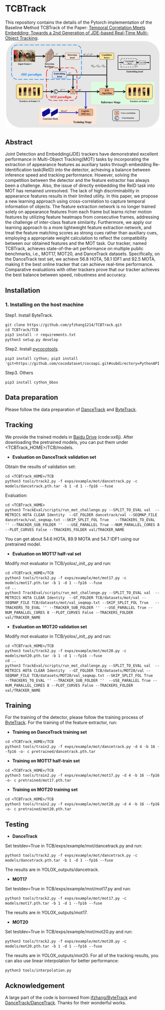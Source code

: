 # TCBTrack

This repository contains the details of the Pytorch implementation of the Baseline Method TCBTrack of the Paper: [Temporal Correlation Meets Embedding: Towards a 2nd Generation of JDE-based Real-Time Multi-Object Tracking](https://arxiv.org/abs/2407.14086).
![](assets/model.png)

## Abstract

Joint Detection and Embedding(JDE) trackers have demonstrated excellent performance in Multi-Object Tracking(MOT) tasks by incorporating the extraction of appearance features as auxiliary tasks through embedding Re-Identification task(ReID) into the detector, achieving a balance between inference speed and tracking performance. However, solving the competition between the detector and the feature extractor has always been a challenge. Also, the issue of directly embedding the ReID task into MOT has remained unresolved. The lack of high discriminability in appearance features results in their limited utility. In this paper, we propose a new learning approach using cross-correlation to capture temporal information of objects. The feature extraction network is no longer trained solely on appearance features from each frame but learns richer motion features by utilizing feature heatmaps from consecutive frames, addressing the challenge of inter-class feature similarity. Furthermore, we apply our learning approach to a more lightweight feature extraction network, and treat the feature matching scores as strong cues rather than auxiliary cues, employing a appropriate weight calculation to reflect the compatibility between our obtained features and the MOT task. Our tracker, named TCBTrack, achieves state-of-the-art performance on multiple public benchmarks, i.e., MOT17, MOT20, and DanceTrack datasets. Specifically, on the DanceTrack test set, we achieve 56.8 HOTA, 58.1 IDF1 and 92.5 MOTA, making it the best online tracker that can achieve real-time performance. Comparative evaluations with other trackers prove that our tracker achieves the best balance between speed, robustness and accuracy.


## Installation
### 1. Installing on the host machine
Step1. Install ByteTrack.
```shell
git clone https://github.com/yfzhang1214/TCBTrack.git
cd TCBTrack/TCB
pip3 install -r requirements.txt
python3 setup.py develop
```

Step2. Install [pycocotools](https://github.com/cocodataset/cocoapi).

```shell
pip3 install cython; pip3 install 'git+https://github.com/cocodataset/cocoapi.git#subdirectory=PythonAPI'
```

Step3. Others
```shell
pip3 install cython_bbox
```

## Data preparation
Please follow the data preparation of [DanceTrack](https://github.com/DanceTrack/DanceTrack) and [ByteTrack](https://github.com/ifzhang/ByteTrack).

## Tracking
We provide the trained models in [Baidu Drive](https://pan.baidu.com/s/1oOc9-GGXzYBVBcrLaFjFoQ) (code:xx6j). After downloading the pretrained models, you can put them under <TCBTrack_HOME>/TCB/models.

* **Evaluation on DanceTrack validation set**

Obtain the results of validation set:
```shell
cd <TCBTrack_HOME>/TCB
python3 tools/track2.py -f exps/example/mot/dancetrack.py -c models/dancetrack.pth.tar -b 1 -d 1 --fp16 --fuse
```

Evaluation:


```shell
cd <TCBTrack_HOME>
python3 TrackEval/scripts/run_mot_challenge.py --SPLIT_TO_EVAL val  --METRICS HOTA CLEAR Identity  --GT_FOLDER dancetrack/val --SEQMAP_FILE dancetrack/val_seqmap.txt --SKIP_SPLIT_FOL True   --TRACKERS_TO_EVAL '' --TRACKER_SUB_FOLDER ''  --USE_PARALLEL True --NUM_PARALLEL_CORES 8 --PLOT_CURVES False --TRACKERS_FOLDER val/TRACKER_NAME 
```

You can get about 54.6 HOTA, 89.9 MOTA and 54.7 IDF1 using our pretrained model.

* **Evaluation on MOT17 half-val set**

Modify mot evaluator in TCB/yolox/\__init__.py and run:
```shell
cd <TCBTrack_HOME>/TCB
python3 tools/track2.py -f exps/example/mot/mot17.py -c models/mot17.pth.tar -b 1 -d 1 --fp16 --fuse
cd ..
python3 TrackEval/scripts/run_mot_challenge.py --SPLIT_TO_EVAL val  --METRICS HOTA CLEAR Identity  --GT_FOLDER TCB/datasets/mot/val --SEQMAP_FILE TCB/datasets/mot/val_seqmap.txt --SKIP_SPLIT_FOL True   --TRACKERS_TO_EVAL '' --TRACKER_SUB_FOLDER ''  --USE_PARALLEL True --NUM_PARALLEL_CORES 8 --PLOT_CURVES False --TRACKERS_FOLDER val/TRACKER_NAME 
```
* **Evaluation on MOT20 validation set**

Modify mot evaluator in TCB/yolox/\__init__.py and run:
```shell
cd <TCBTrack_HOME>/TCB
python3 tools/track2.py -f exps/example/mot/mot20.py -c models/mot20.pth.tar -b 1 -d 1 --fp16 --fuse
cd ..
python3 TrackEval/scripts/run_mot_challenge.py --SPLIT_TO_EVAL val  --METRICS HOTA CLEAR Identity  --GT_FOLDER TCB/datasets/MOT20/val --SEQMAP_FILE TCB/datasets/MOT20/val_seqmap.txt --SKIP_SPLIT_FOL True   --TRACKERS_TO_EVAL '' --TRACKER_SUB_FOLDER ''  --USE_PARALLEL True --NUM_PARALLEL_CORES 8 --PLOT_CURVES False --TRACKERS_FOLDER val/TRACKER_NAME 
```

## Training
For the training of the detector, please follow the training process of [ByteTrack](https://github.com/ifzhang/ByteTrack). For the training of the feature extractor, run:
* **Training on DanceTrack training set**
```shell
cd <TCBTrack_HOME>/TCB
python3 tools/train2.py -f exps/example/mot/dancetrack.py -d 4 -b 16 --fp16 -o- c pretrained/dancetrack.pth.tar
```
* **Training on MOT17 half-train set**
```shell
cd <TCBTrack_HOME>/TCB
python3 tools/train2.py -f exps/example/mot/mot17.py -d 4 -b 16 --fp16 -o- c pretrained/mot17.pth.tar
```
* **Training on MOT20 training set**
```shell
cd <TCBTrack_HOME>/TCB
python3 tools/train2.py -f exps/example/mot/mot20.py -d 4 -b 16 --fp16 -o- c pretrained/mot20.pth.tar
```

## Testing
* **DanceTrack**

Set testdev=True in TCB/exps/example/mot/dancetrack.py and run:
```shell
python3 tools/track2.py -f exps/example/mot/dancetrack.py -c models/dancetrack.pth.tar -b 1 -d 1 --fp16 --fuse
```
The results are in YOLOX_outputs/dancetrack. 
* **MOT17**

Set testdev=True in TCB/exps/example/mot/mot17.py and run:
```shell
python3 tools/track2.py -f exps/example/mot/mot17.py -c models/mot17.pth.tar -b 1 -d 1 --fp16 --fuse
```
The results are in YOLOX_outputs/mot17.
* **MOT20**

Set testdev=True in TCB/exps/example/mot/mot20.py and run:
```shell
python3 tools/track2.py -f exps/example/mot/mot20.py -c models/mot20.pth.tar -b 1 -d 1 --fp16 --fuse
```
The results are in YOLOX_outputs/mot20. For all of the tracking results, you can also use linear interpolation for better performance:
```shell
python3 tools/interpolation.py
```

## Acknowledgement
A large part of the code is borrowed from [ifzhang/ByteTrack](https://github.com/ifzhang/ByteTrack) and [DanceTrack/DanceTrack](https://github.com/DanceTrack/DanceTrack). Thanks for their wonderful works.
